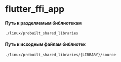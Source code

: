 # flutter_ffi_app

#### Путь к разделяемым библиотекам
```
./linux/prebuilt_shared_libraries
```

#### Путь к исходным файлам библиотек
```
./linux/prebuilt_shared_libraries/{LIBRARY}/source
```
